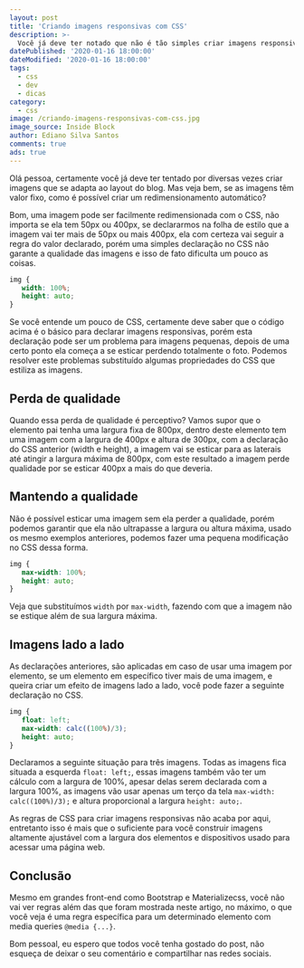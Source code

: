 ```yaml
---
layout: post
title: 'Criando imagens responsivas com CSS'
description: >-
  Você já deve ter notado que não é tão simples criar imagens responsivas, conheça um pouco sobre as técnicas que usamos em nosso blog.
datePublished: '2020-01-16 18:00:00'
dateModified: '2020-01-16 18:00:00'
tags:
  - css
  - dev
  - dicas
category:
  - css
image: /criando-imagens-responsivas-com-css.jpg
image_source: Inside Block
author: Ediano Silva Santos
comments: true
ads: true
---
```


Olá pessoa, certamente você já deve ter tentado por diversas vezes criar imagens que se adapta ao layout do blog. Mas veja bem, se as imagens têm valor fixo, como é possível criar um redimensionamento automático?

Bom, uma imagem pode ser facilmente redimensionada com o CSS, não importa se ela tem 50px ou 400px, se declararmos na folha de estilo que a imagem vai ter mais de 50px ou mais 400px, ela com certeza vai seguir a regra do valor declarado, porém uma simples declaração no CSS não garante a qualidade das imagens e isso de fato dificulta um pouco as coisas.

```css
img {
   width: 100%;
   height: auto;
}
```

Se você entende um pouco de CSS, certamente deve saber que o código acima é o básico para declarar imagens responsivas, porém esta declaração pode ser um problema para imagens pequenas, depois de uma certo ponto ela começa a se esticar perdendo totalmente o foto. Podemos resolver este problemas substituído algumas propriedades do CSS que estiliza as imagens.

## Perda de qualidade
Quando essa perda de qualidade é perceptivo? Vamos supor que o elemento pai tenha uma largura fixa de 800px, dentro deste elemento tem uma imagem com a largura de 400px e altura de 300px, com a declaração do CSS anterior (width e height), a imagem vai se esticar para as laterais até atingir a largura máxima de 800px, com este resultado a imagem perde qualidade por se esticar 400px a mais do que deveria.

## Mantendo a qualidade
Não é possível esticar uma imagem sem ela perder a qualidade, porém podemos garantir que ela não ultrapasse a largura ou altura máxima, usado os mesmo exemplos anteriores, podemos fazer uma pequena modificação no CSS dessa forma.

```css
img {
   max-width: 100%;
   height: auto;
}
```

Veja que substituímos `width` por `max-width`, fazendo com que a imagem não se estique além de sua largura máxima.

## Imagens lado a lado
As declarações anteriores, são aplicadas em caso de usar uma imagem por elemento, se um elemento em específico tiver mais de uma imagem, e queira criar um efeito de imagens lado a lado, você pode fazer a seguinte declaração no CSS.

```css
img {
   float: left;
   max-width: calc((100%)/3);
   height: auto;
}
```

Declaramos a seguinte situação para três imagens. Todas as imagens fica situada a esquerda `float: left;`, essas imagens também vão ter um cálculo com a largura de 100%, apesar delas serem declarada com a largura 100%, as imagens vão usar apenas um terço da tela `max-width: calc((100%)/3);` e altura proporcional a largura `height: auto;`.

As regras de CSS para criar imagens responsivas não acaba por aqui, entretanto isso é mais que o suficiente para você construir imagens altamente ajustável com a largura dos elementos e dispositivos usado para acessar uma página web.

## Conclusão
Mesmo em grandes front-end como Bootstrap e Materializecss, você não vai ver regras além das que foram mostrada neste artigo, no máximo, o que você veja é uma regra específica para um determinado elemento com media queries `@media {...}`.

Bom pessoal, eu espero que todos você tenha gostado do post, não esqueça de deixar o seu comentário e compartilhar nas redes sociais.
